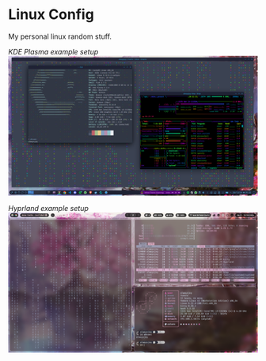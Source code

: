 # Linux Config

My personal linux random stuff.

*KDE Plasma example setup*
![alt text](https://github.com/wiormiw/linux-config/blob/main/Example_KDE_Setup.png?raw=true)

*Hyprland example setup*
![alt text](https://github.com/wiormiw/linux-config/blob/main/Hyprland-example-setup.jpg?raw=true)
